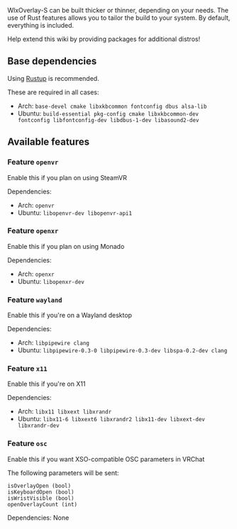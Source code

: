 WlxOverlay-S can be built thicker or thinner, depending on your needs. The use of Rust features allows you to tailor the build to your system. By default, everything is included.

Help extend this wiki by providing packages for additional distros!

## Base dependencies
Using [Rustup](https://rustup.rs/) is recommended.

These are required in all cases:
- Arch: `base-devel cmake libxkbcommon fontconfig dbus alsa-lib`
- Ubuntu: `build-essential pkg-config cmake libxkbcommon-dev fontconfig libfontconfig-dev libdbus-1-dev libasound2-dev`

## Available features
### Feature `openvr`
Enable this if you plan on using SteamVR

Dependencies:
- Arch: `openvr`
- Ubuntu: `libopenvr-dev libopenvr-api1`

### Feature `openxr`
Enable this if you plan on using Monado

Dependencies:
- Arch: `openxr`
- Ubuntu: `libopenxr-dev`

### Feature `wayland`
Enable this if you're on a Wayland desktop

Dependencies:
- Arch: `libpipewire clang`
- Ubuntu: `libpipewire-0.3-0 libpipewire-0.3-dev libspa-0.2-dev clang`

### Feature `x11`
Enable this if you're on X11

Dependencies:
- Arch: `libx11 libxext libxrandr`
- Ubuntu: `libx11-6 libxext6 libxrandr2 libx11-dev libxext-dev libxrandr-dev`

### Feature `osc`
Enable this if you want XSO-compatible OSC parameters in VRChat

The following parameters will be sent:
```
isOverlayOpen (bool)
isKeyboardOpen (bool)
isWristVisible (bool)
openOverlayCount (int)
```

Dependencies: None